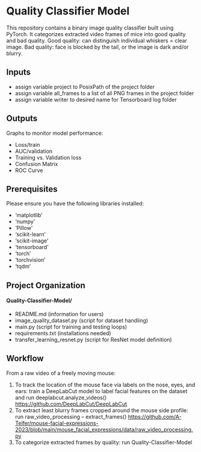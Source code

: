 # Quality Classifier Model
This repository contains a binary image quality classifier built using PyTorch. It categorizes extracted video frames of mice into good quality and bad quality. Good quality: can distinguish individual whiskers = clear image. Bad quality: face is blocked by the tail, or the image is dark and/or blurry. 

## Inputs
- assign variable project to PosixPath of the project folder 
- assign variable all_frames to a list of all PNG frames in the project folder 
- assign variable writer to desired name for Tensorboard log folder 

## Outputs
Graphs to monitor model performance: 
- Loss/train
- AUC/validation
- Training vs. Validation loss
- Confusion Matrix
- ROC Curve

## Prerequisites
Please ensure you have the following libraries installed: 
- ‘matplotlib’
- ‘numpy’
- ‘Pillow’
- ‘scikit-learn’
- ‘scikit-image’
- ‘tensorboard’
- ‘torch’
- ‘torchvision’
- ‘tqdm’

## Project Organization
#### Quality-Classifier-Model/
- README.md (information for users) 
- image_quality_dataset.py (script for dataset handling) 
- main.py (script for training and testing loops)
- requirements.txt	(installations needed)
- transfer_learning_resnet.py (script for ResNet model definition)

## Workflow
From a raw video of a freely moving mouse:
1. To track the location of the mouse face via labels on the nose, eyes, and ears: train a DeepLabCut model to label facial features on the dataset and run deeplabcut.analyze_videos() https://github.com/DeepLabCut/DeepLabCut 
2. To extract least blurry frames cropped around the mouse side profile: run raw_video_processing – extract_frames() https://github.com/A-Telfer/mouse-facial-expressions-2023/blob/main/mouse_facial_expressions/data/raw_video_processing.py
3. To categorize extracted frames by quality: run Quality-Classifier-Model
